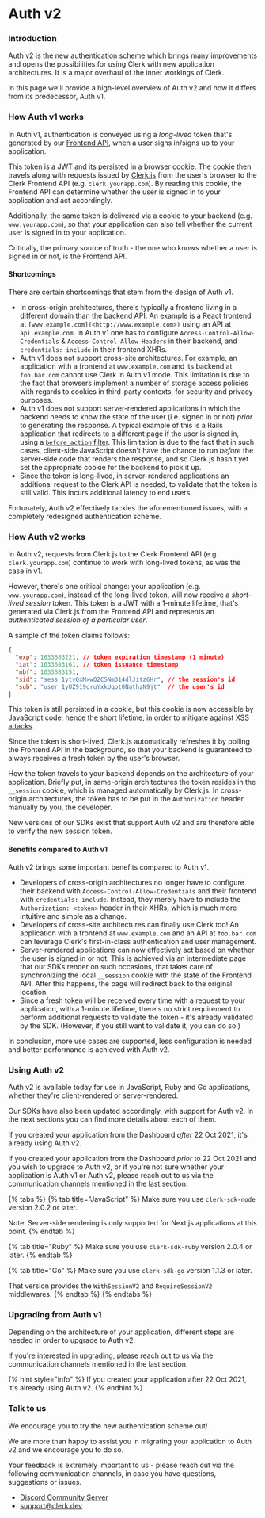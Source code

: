 # Auth v2

### Introduction

Auth v2 is the new authentication scheme which brings many improvements and opens the possibilities for using Clerk with new application architectures. It is a major overhaul of the inner workings of Clerk.

In this page we'll provide a high-level overview of Auth v2 and how it differs from its predecessor, Auth v1.

### How Auth v1 works

In Auth v1, authentication is conveyed using a _long-lived_ token that's generated by our [Frontend API](https://docs.clerk.dev/reference/frontend-api-reference), when a user signs in/signs up to your application.

This token is a [JWT](https://en.wikipedia.org/wiki/JSON\_Web\_Token) and its persisted in a browser cookie. The cookie then travels along with requests issued by [Clerk.js](https://docs.clerk.dev/reference/clerkjs) from the user's browser to the Clerk Frontend API (e.g. `clerk.yourapp.com`). By reading this cookie, the Frontend API can determine whether the user is signed in to your application and act accordingly.

Additionally, the same token is delivered via a cookie to your backend (e.g. `www.yourapp.com`), so that your application can also tell whether the current user is signed in to your application.

Critically, the primary source of truth - the one who knows whether a user is signed in or not, is the Frontend API.

#### Shortcomings

There are certain shortcomings that stem from the design of Auth v1.

* In cross-origin architectures, there's typically a frontend living in a different domain than the backend API. An example is a React frontend at `[www.example.com](<http://www.example.com>)` using an API at `api.example.com`. In Auth v1 one has to configure `Access-Control-Allow-Credentials` & `Access-Control-Allow-Headers` in their backend, and `credentials: include` in their frontend XHRs.
* Auth v1 does not support cross-site architectures. For example, an application with a frontend at `www.example.com` and its backend at `foo.bar.com` cannot use Clerk in Auth v1 mode. This limitation is due to the fact that browsers implement a number of storage access policies with regards to cookies in third-party contexts, for security and privacy purposes.
* Auth v1 does not support server-rendered applications in which the backend needs to know the state of the user (i.e. signed in or not) _prior_ to generating the response. A typical example of this is a Rails application that redirects to a different page if the user is signed in, using a [`before_action` filter](https://guides.rubyonrails.org/action\_controller\_overview.html#filters). This limitation is due to the fact that in such cases, client-side JavaScript doesn't have the chance to run _before_ the server-side code that renders the response, and so Clerk.js hasn't yet set the appropriate cookie for the backend to pick it up.
* Since the token is long-lived, in server-rendered applications an additional request to the Clerk API is needed, to validate that the token is still valid. This incurs additional latency to end users.

Fortunately, Auth v2 effectively tackles the aforementioned issues, with a completely redesigned authentication scheme.

### How Auth v2 works

In Auth v2, requests from Clerk.js to the Clerk Frontend API (e.g. `clerk.yourapp.com`) continue to work with long-lived tokens, as was the case in v1.

However, there's one critical change: your application (e.g. `www.yourapp.com`), instead of the long-lived token, will now receive a _short-lived_ _session_ token. This token is a JWT with a 1-minute lifetime, that's generated via Clerk.js from the Frontend API and represents an _authenticated session of a particular user_.

A sample of the token claims follows:

```json
{
  "exp": 1633683221, // token expiration timestamp (1 minute)
  "iat": 1633683161, // token issuance timestamp
  "nbf": 1633683151,
  "sid": "sess_1ytvQxMxwO2CSNm314dlJitz6Hr", // the session's id
  "sub": "user_1yUZ919oruYxkUqot0NathzN9jt"  // the user's id
}
```

This token is still persisted in a cookie, but this cookie is now accessible by JavaScript code; hence the short lifetime, in order to mitigate against [XSS attacks](https://docs.clerk.dev/learning-center/security/xss-leak-protection).

Since the token is short-lived, Clerk.js automatically refreshes it by polling the Frontend API in the background, so that your backend is guaranteed to always receives a fresh token by the user's browser.

How the token travels to your backend depends on the architecture of your application. Briefly put, in same-origin architectures the token resides in the `__session` cookie, which is managed automatically by Clerk.js. In cross-origin architectures, the token has to be put in the `Authorization` header manually by you, the developer.

New versions of our SDKs exist that support Auth v2 and are therefore able to verify the new session token.

#### Benefits compared to Auth v1

Auth v2 brings some important benefits compared to Auth v1.

* Developers of cross-origin architectures no longer have to configure their backend with `Access-Control-Allow-Credentials` and their frontend with `credentials: include`. Instead, they merely have to include the `Authorization: <token>` header in their XHRs, which is much more intuitive and simple as a change.
* Developers of cross-site architectures can finally use Clerk too! An application with a frontend at `www.example.com` and an API at `foo.bar.com` can leverage Clerk's first-in-class authentication and user management.
* Server-rendered applications can now effectively act based on whether the user is signed in or not. This is achieved via an intermediate page that our SDKs render on such occasions, that takes care of synchronizing the local `__session` cookie with the state of the Frontend API. After this happens, the page will redirect back to the original location.
* Since a fresh token will be received every time with a request to your application, with a 1-minute lifetime, there's no strict requirement to perform additional requests to validate the token - it's already validated by the SDK. (However, if you still want to validate it, you can do so.)

In conclusion, more use cases are supported, less configuration is needed and better performance is achieved with Auth v2.

### Using Auth v2

Auth v2 is available today for use in JavaScript, Ruby and Go applications, whether they're client-rendered or server-rendered.

Our SDKs have also been updated accordingly, with support for Auth v2. In the next sections you can find more details about each of them.

If you created your application from the Dashboard _after_ 22 Oct 2021, it's already using Auth v2.

If you created your application from the Dashboard _prior_ to 22 Oct 2021 and you wish to upgrade to Auth v2, or if you're not sure whether your application is Auth v1 or Auth v2, please reach out to us via the communication channels mentioned in the last section.

{% tabs %}
{% tab title="JavaScript" %}
Make sure you use `clerk-sdk-node` version 2.0.2 or later.

Note: Server-side rendering is only supported for Next.js applications at this point.
{% endtab %}

{% tab title="Ruby" %}
Make sure you use `clerk-sdk-ruby` version 2.0.4 or later.
{% endtab %}

{% tab title="Go" %}
Make sure you use `clerk-sdk-go` version 1.1.3 or later.

That version provides the `WithSessionV2` and `RequireSessionV2` middlewares.
{% endtab %}
{% endtabs %}

### Upgrading from Auth v1

Depending on the architecture of your application, different steps are needed in order to upgrade to Auth v2.

If you're interested in upgrading, please reach out to us via the communication channels mentioned in the last section.

{% hint style="info" %}
If you created your application after 22 Oct 2021, it's already using Auth v2.
{% endhint %}

### Talk to us

We encourage you to try the new authentication scheme out!

We are more than happy to assist you in migrating your application to Auth v2 and we encourage you to do so.

Your feedback is extremely important to us - please reach out via the following communication channels, in case you have questions, suggestions or issues.

* [Discord Community Server](https://discord.com/invite/YRHz4h4whV)
* [support@clerk.dev](mailto:support@clerk.dev)
